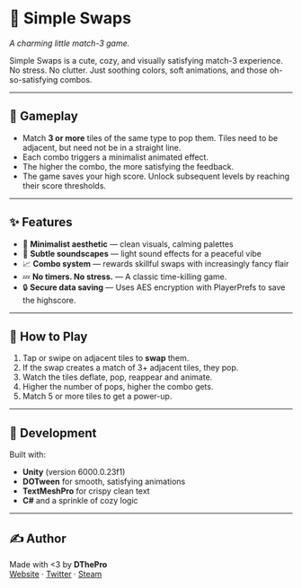 # 🎨 Simple Swaps

*A charming little match-3 game.*

Simple Swaps is a cute, cozy, and visually satisfying match-3 experience.  
No stress. No clutter. Just soothing colors, soft animations, and those oh-so-satisfying combos.

---

## 🧩 Gameplay

- Match **3 or more** tiles of the same type to pop them. Tiles need to be adjacent, but need not be in a straight line.
- Each combo triggers a minimalist animated effect.
- The higher the combo, the more satisfying the feedback.
- The game saves your high score. Unlock subsequent levels by reaching their score thresholds.

---

## ✨ Features

- 🎀 **Minimalist aesthetic** — clean visuals, calming palettes
- 🎵 **Subtle soundscapes** — light sound effects for a peaceful vibe
- 📈 **Combo system** — rewards skillful swaps with increasingly fancy flair
- 💤 **No timers. No stress.** — A classic time-killing game.
- 🔒 **Secure data saving** — Uses AES encryption with PlayerPrefs to save the highscore.

---

## 🚀 How to Play

1. Tap or swipe on adjacent tiles to **swap** them.
2. If the swap creates a match of 3+ adjacent tiles, they pop.
3. Watch the tiles deflate, pop, reappear and animate.
4. Higher the number of pops, higher the combo gets.
5. Match 5 or more tiles to get a power-up.

---

## 🔧 Development

Built with:

- **Unity** (version 6000.0.23f1)
- **DOTween** for smooth, satisfying animations
- **TextMeshPro** for crispy clean text
- **C#** and a sprinkle of cozy logic

---

## ✍️ Author

Made with <3 by **DThePro**  
[Website](https://bydthepro.wixsite.com/home) · [Twitter](https://x.com/DThePro_) · [Steam](store.steampowered.com/app/3139760/The_Long_Road_Home/)


